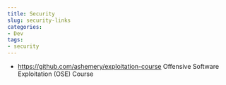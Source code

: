 ```yaml
---
title: Security
slug: security-links
categories:
- Dev
tags:
- security
---
```


- https://github.com/ashemery/exploitation-course Offensive Software Exploitation (OSE) Course

